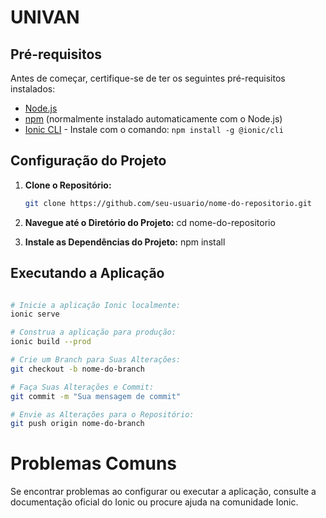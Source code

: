 # UNIVAN

## Pré-requisitos

Antes de começar, certifique-se de ter os seguintes pré-requisitos instalados:

- [Node.js](https://nodejs.org/)
- [npm](https://www.npmjs.com/) (normalmente instalado automaticamente com o Node.js)
- [Ionic CLI](https://ionicframework.com/docs/cli) - Instale com o comando: `npm install -g @ionic/cli`

## Configuração do Projeto

1. **Clone o Repositório:**

   ```bash
   git clone https://github.com/seu-usuario/nome-do-repositorio.git
   
2. **Navegue até o Diretório do Projeto:**
     cd nome-do-repositorio

3. **Instale as Dependências do Projeto:**
    npm install

## Executando a Aplicação

```bash

# Inicie a aplicação Ionic localmente:
ionic serve

# Construa a aplicação para produção:
ionic build --prod

# Crie um Branch para Suas Alterações:
git checkout -b nome-do-branch

# Faça Suas Alterações e Commit:
git commit -m "Sua mensagem de commit"

# Envie as Alterações para o Repositório:
git push origin nome-do-branch

```

# Problemas Comuns

Se encontrar problemas ao configurar ou executar a aplicação, consulte a documentação oficial do Ionic ou procure ajuda na comunidade Ionic.

